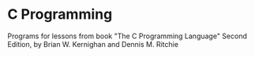 # C Programming
 Programs for lessons from book "The C Programming Language" Second Edition, by Brian W. Kernighan and Dennis M. Ritchie
